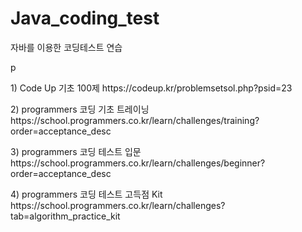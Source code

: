 # Java_coding_test
자바를 이용한 코딩테스트 연습
<p></p>p 
<p> 1) Code Up 기초 100제 https://codeup.kr/problemsetsol.php?psid=23</p>
<p> 2) programmers 코딩 기초 트레이닝 https://school.programmers.co.kr/learn/challenges/training?order=acceptance_desc</p>
<p> 3) programmers 코딩 테스트 입문 https://school.programmers.co.kr/learn/challenges/beginner?order=acceptance_desc</p>
<p> 4) programmers 코딩 테스트 고득점 Kit https://school.programmers.co.kr/learn/challenges?tab=algorithm_practice_kit</p>

